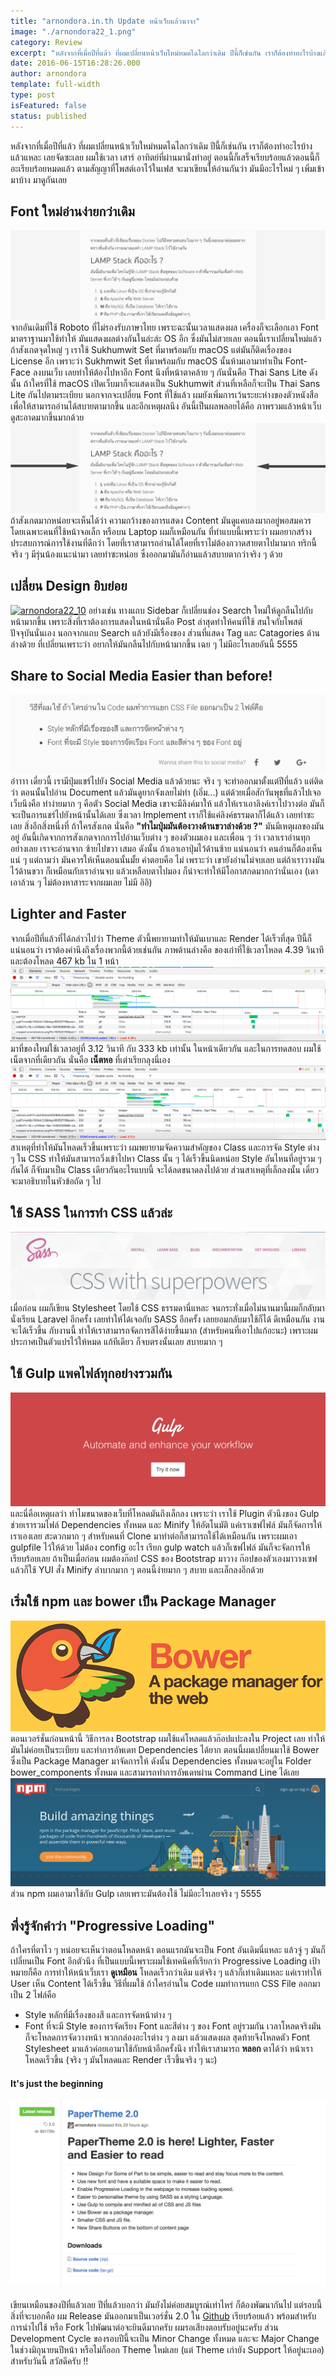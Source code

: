 ```yaml
---
title: "arnondora.in.th Update หน้าเว็บแล้วนาจา"
image: "./arnondora22_1.png"
category: Review
excerpt: "หลังจากที่เมื่อปีที่แล้ว ที่ผมเปลี่ยนหน้าเว็บใหม่หมดไฉไลกว่าเดิม ปีนี้ก็เช่นกัน เราก็ต้องทำอะไรบ้างแล้วแหละ เลยจัดซะเลย ผมใช้เวลา เสาร์ อาทิตย์ที่ผ่านมานั่งทำอยู่ ตอนนี้ก็เสร็จเรียบร้อยแล้วตอนนี้ก็อะเรียบร้อยหมดแล้ว ตามสัญญาที่โพสต์เอาไว้ในเฟส"
date: 2016-06-15T16:28:26.000
author: arnondora
template: full-width
type: post
isFeatured: false
status: published
---
```


หลังจากที่เมื่อปีที่แล้ว ที่ผมเปลี่ยนหน้าเว็บใหม่หมดไฉไลกว่าเดิม ปีนี้ก็เช่นกัน เราก็ต้องทำอะไรบ้างแล้วแหละ เลยจัดซะเลย ผมใช้เวลา เสาร์ อาทิตย์ที่ผ่านมานั่งทำอยู่ ตอนนี้ก็เสร็จเรียบร้อยแล้วตอนนี้ก็อะเรียบร้อยหมดแล้ว ตามสัญญาที่โพสต์เอาไว้ในเฟส จะมาเขียนให้อ่านกันว่า มันมีอะไรใหม่ ๆ เพิ่มเข้ามาบ้าง มาดูกันเลย

## Font ใหม่อ่านง่ายกว่าเดิม
[![arnondora22_2](./arnondora22_2.png)][0]
จากอันเดิมที่ใช้ Roboto ที่ไม่รองรับภาษาไทย เพราะฉะนั้นเวลาแสดงผล เครื่องก็จะเลือกเอา Font มาตราฐานมาใช้ทำให้ มันแสดงผลต่างกันในล่ะล่ะ OS อีก ซึ่งมันไม่สวยเลย ตอนนี้เราเปลี่ยนใหม่แล้ว ถ้าสังเกตจุดใหญ่ ๆ เราใช้ Sukhumwit Set ที่มาพร้อมกับ macOS แต่มันก็ติดเรื่องของ License อีก เพราะว่า Sukhmwit Set ที่มาพร้อมกับ macOS นั้นห้ามเอามาทำเป็น Font-Face ลงบนเว็บ เลยทำให้ต้องไปหาอีก Font นึงที่หน้าตาคล้าย ๆ กันนั่นคือ Thai Sans Lite ดังนั้น ถ้าใครที่ใช้ macOS เปิดเว็บมาก็จะแสดงเป็น Sukhumwit ส่วนที่เหลือก็จะเป็น Thai Sans Lite กันไปตามระเบียบ นอกจากจะเปลี่ยน Font ที่ใช้แล้ว ผมยังเพิ่มการเว้นระยะห่างของตัวหนังสือ เพื่อให้สามารถอ่านได้สบายตามากขึ้น และอีกเหตุผลนึง อันนี้เป็นผลพลอยได้คือ ภาพรวมแล้วหน้าเว็บดูสะอาดมากขึ้นมากด้วย
[![arnondora22_9](./arnondora22_9.png)][1]
ถ้าสังเกตมากหน่อยจะเห็นได้ว่า ความกว้างของการแสดง Content มันดูแคบลงมากอยู่พอสมควร โดยเฉพาะคนที่ใช้หน้าจอเล็ก หรือบน Laptop ผมก็เหมือนกัน ที่ทำแบบนี้เพราะว่า ผมอยากสร้างประสบการณ์การใช้งานที่ดีกว่า โดยที่เราสามารถอ่านได้โดยที่เราไม่ต้องกวาดสายตาไปมามาก ทริกนี้จริง ๆ มีรุ่นน้องแนะนำมา เลยทำซะหน่อย ซึ่งออกมามันก็อ่านแล้วสบายตากว่าจริง ๆ ด้วย

## เปลี่ยน Design ยิบย่อย
[![arnondora22_10](./arnondora22_10-177x300.png)][2]
อย่างเช่น ทางแถบ Sidebar ก็เปลี่ยนช่อง Search ใหม่ให้ดูกลืนไปกับหน้ามากขึ้น เพราะสิ่งที่เราต้องการแสดงในหน้านั่นคือ Post ล่าสุดทำให้คนที่ใช้ สนใจกับโพสต์ปัจจุบันนั่นเอง นอกจากแถบ Search แล้วยังมีเรื่องของ ส่วนที่แสดง Tag และ Catagories ด้านล่างด้วย  ที่เปลี่ยนเพราะว่า อยากให้มันกลืนไปกับหน้ามากขึ้น เฉย ๆ ไม่มีอะไรเลยอันนี้ 5555


## Share to Social Media Easier than before!
[![arnondora22_8](./arnondora22_8.png)][3]
อ่าาาา เดี๋ยวนี้ เรามีปุ่มแชร์ไปยัง Social Media แล้วด้วยนะ จริง ๆ จะทำออกมาตั้งแต่ปีที่แล้ว แต่ติดว่า ตอนนั้นไปอ่าน Document แล้วมันดูยากจังเลยไม่ทำ (เอิ่ม...) แต่ด้วยเมื่อสักวันพุธที่แล้วไปเจอเว็บนึงคือ ทำง่ายมาก ๆ คือตัว Social Media เขาจะมีลิงค์มาให้ แล้วให้เราเอาลิงค์เราไปวางต่อ มันก็จะเป็นการแชร์ไปยังหน้านั้นได้เลย ซึ่งเวลา Implement เราก็ใช้แค่ลิงค์ธรรมดาก็ได้แล้ว เลยทำซะเลย
สิ่งอีกสิ่งหนึ่งที่ ถ้าใครสังเกต นั่นคือ **"ทำไมปุ่มมันต้องวางด้านขวาล่างด้วย ?"** มันมีเหตุผลของมันอยู่ อันนี้เกิดจากการสังเกตจากการไปอ่านเว็บต่าง ๆ ของตัวผมเอง และเพื่อน ๆ ว่า เวลาเราอ่านทุกอย่างเลย เราจะอ่านจาก ซ้ายไปขวา เสมอ ดังนั้น ถ้าเอาเอาปุ่มไว้ด้านซ้าย แน่นอนว่า คนอ่านก็ต้องเห็นแน่ ๆ แต่ถามว่า มันควรให้เห็นตอนนั้นมั้ย คำตอบคือ ไม่ เพราะว่า เขายังอ่านไม่จบเลย แต่ถ้าเราวางมันไว้ด้านขวา ก็เหมือนกับเราอ่านจบ แล้วเหลือบตาไปมอง ก็น่าจะทำให้มีโอกาสกดมากกว่านั่นเอง (เดาเอาล้วน ๆ ไม่ต้องหาสาระจากผมเลย ไม่มี อิอิ)

## Lighter and Faster
จากเมื่อปีที่แล้วที่ได้กล่าวไปว่า Theme ตัวนี้พยายามทำให้มันเบาและ Render ได้เร็วที่สุด ปีนี้ก็แน่นอนว่า เราต้องคำนึงถึงเรื่องพวกนี้ด้วยเช่นกัน ภาพด้านล่างคือ ของเก่าที่ใช้เวลาโหลด 4.39 วินาที และต้องโหลด 467 kb ใน 1 หน้า
[![arnondora22_3](./arnondora22_3.png)][4]
มาที่ของใหม่ใช้เวลาอยู่ที่ 3.12 วินาที กับ 333 kb เท่านั้น ในหน้าเดียวกัน และในการทดสอบ ผมใช้เน็ตจากที่เดียวกัน นั่นคือ **เน็ตหอ** ที่เต่าเรียกลุงนี่เอง
[![arnondora22_4](./arnondora22_4.png)][5]
สาเหตุที่ทำให้มันโหลดเร็วขึ้นเพราะว่า ผมพยายามจัดความสำคัญของ Class และการจัด Style ต่าง ๆ ใน CSS ทำให้มันสามารถวิ่งเข้าไปหา Class นั้น ๆ ได้เร็วขึ้นนิดหน่อย Style อันไหนที่อยู่รวม ๆ กันได้ ก็จับมาเป็น Class เดียวกันอะไรแบบนี้ จะได้ลดขนาดลงไปด้วย ส่วนสาเหตุที่เล็กลงนั้น เดี๋ยวจะมาอธิบายในหัวข้อถัด ๆ ไป

## ใช้ SASS ในการทำ CSS แล้วล่ะ
[![arnondora22_5](./arnondora22_5.png)][6]
เมื่อก่อน ผมก็เขียน Stylesheet โดยใช้ CSS ธรรมดานี่แหละ จนกระทั่งเมื่อไม่นานมานี้ผมก็กลับมานั่งเรียน Laravel อีกครั้ง เลยทำให้ได้เจอกับ SASS อีกครั้ง เลยยอมกลับมาใช้ก็ได้ ดีเหมือนกัน งานจะได้เร็วขึ้น กับงานนี้ ทำให้เราสามารถจัดการสีได้ง่ายขึ้นมาก (สำหรับคนที่เอาไปแก้อะนะ) เพราะผมประกาศเป็นตัวแปรไว้ให้หมด แก้ทีเดียว ก็จบตรงนั้นเลย สบายมาก ๆ

## ใช้ Gulp แพคไฟล์ทุกอย่างรวมกัน
[![arnondora22_6](./arnondora22_6.png)][7]
และนี่คือเหตุผลว่า ทำไมขนาดของเว็บที่โหลดมันถึงเล็กลง เพราะว่า เราใช้ Plugin ตัวนึงของ Gulp ช่วยเรารวมไฟล์ Dependencies ทั้งหมด และ Minify ให้อัตโนมัติ แค่เราเซฟไฟล์ มันก็จัดการให้เราเองเลย สะดวกมาก ๆ สำหรับคนที่ Clone มาทำต่อก็สามารถใช้ได้เหมือนกัน เพราะผมเอา gulpfile ไว้ให้ด้วย ไม่ต้อง config อะไร เรียก gulp watch แล้วก็เซฟไฟล์ มันก็จะจัดการให้เรียบร้อยเลย ถ้าเป็นเมื่อก่อน ผมต้องก๊อป CSS ของ Bootstrap มาวาง ก๊อปของตัวเองมาวางเซฟ แล้วก็ใช้ YUI สั่ง Minify ลำบากมาก ๆ ตอนนี้ง่ายมาก ๆ สบาย และเล็กลงอีกด้วย

## เริ่มใช้ npm และ bower เป็น Package Manager
[![bower_sign](./bower_sign.png)][8]
ตอนเวอร์ชั่นก่อนหน้านี้ วิธีการลง Bootstrap ผมใช้แค่โหลดแล้วก๊อปแปะลงใน Project เลย ทำให้มันไม่ค่อยเป็นระเบียบ และทำการอัพเดท Dependencies ได้ยาก ตอนนี้ผมเปลี่ยนมาใช้ Bower ซึ่งเป็น Package Manager มาจัดการให้ ดังนั้น Dependencies ทั้งหมดจะอยู่ใน Folder bower\_components ทั้งหมด และสามารถทำการอัพเดทผ่าน Command Line ได้เลย
[![arnondora22_7](./arnondora22_7.png)][9]
ส่วน npm ผมเอามาใช้กับ Gulp เลยเพราะมันต้องใช้ ไม่มีอะไรเลยจริง ๆ 5555

## พึ่งรู้จักคำว่า "Progressive Loading"
ถ้าใครที่ตาไว ๆ หน่อยจะเห็นว่าตอนโหลดหน้า ตอนแรกมันจะเป็น Font อันเดิมนี่แหละ แล้วจู่ ๆ มันก็เปลี่ยนเป็น Font อีกตัวนึง ที่เป็นแบบนี้เพราะผมใช้เทคนิคที่เรียกว่า Progressive Loading เป้าหมายก็คือ การทำให้หน้าเว็บเรา **ดูเหมือน** โหลดเร็วกว่าเดิม แต่จริง ๆ แล้วก็เท่าเดิมแหละ แค่เราทำให้ User เห็น Content ได้เร็วขึ้น
วิธีที่ผมใช้ ถ้าใครอ่านใน Code ผมทำการแยก CSS File ออกมาเป็น 2 ไฟล์คือ

* Style หลักที่มีเรื่องของสี และการจัดหน้าต่าง ๆ
* Font ที่จะมี Style ของการจัดเรียง Font และสีต่าง ๆ ของ Font อยู่รวมกัน
เวลาโหลดจริงมันก็จะโหลดการจัดวางหน้า พวกกล่องอะไรต่าง ๆ ลงมา แล้วแสดงผล สุดท้ายจึงโหลดตัว Font Stylesheet มาแล้วค่อยเอามาใช้กับหน้าอีกครั้งนึง ทำให้เราสามารถ **หลอก** ตาได้ว่า หน้าเราโหลดเร็วขึ้น (จริง ๆ มันโหลดและ Render เร็วขึ้นจริง ๆ นะ)

#### It's just the beginning

[![arnondora22_11](./arnondora22_11.png)][10]

เขียนเหมือนของปีที่แล้วเลย ปีที่แล้วบอกว่า มันยังไม่ค่อยสมบูรณ์เท่าไหร่ ก็ต้องพัฒนากันไป แต่รอบนี้สิ่งที่จะบอกคือ ผม Release มันออกมาเป็นเวอร์ชั่น 2.0 ใน [Github][11] เรียบร้อยแล้ว พร้อมสำหรับการนำไปใช้ หรือ Fork ไปพัฒนาต่อจะยินดีมากครับ ผมรอเสียงตอบรับอยู่นะครับ ส่วน Development Cycle ของรอบปีนี้จะเป็น Minor Change ทั้งหมด และจะ Major Change ในช่วงมิถุนายนปีหน้า หรือไม่ก็ออก Theme ใหม่เลย (แต่ Theme เก่ายัง Support ให้อยู่นะเออ) สำหรับวันนี้ สวัสดีครับ !!

[0]: https://www.arnondora.in.th/wp-content/uploads/2016/06/arnondora22_2.png
[1]: https://www.arnondora.in.th/wp-content/uploads/2016/06/arnondora22_9.png
[2]: https://www.arnondora.in.th/wp-content/uploads/2016/06/arnondora22_10.png
[3]: https://www.arnondora.in.th/wp-content/uploads/2016/06/arnondora22_8.png
[4]: https://www.arnondora.in.th/wp-content/uploads/2016/06/arnondora22_3.png
[5]: https://www.arnondora.in.th/wp-content/uploads/2016/06/arnondora22_4.png
[6]: https://www.arnondora.in.th/wp-content/uploads/2016/06/arnondora22_5.png
[7]: https://www.arnondora.in.th/wp-content/uploads/2016/06/arnondora22_6.png
[8]: https://www.arnondora.in.th/wp-content/uploads/2015/08/bower_sign.png
[9]: https://www.arnondora.in.th/wp-content/uploads/2016/06/arnondora22_7.png
[10]: https://www.arnondora.in.th/wp-content/uploads/2016/06/arnondora22_11.png
[11]: https://github.com/arnondora/wordpress-paper-theme
